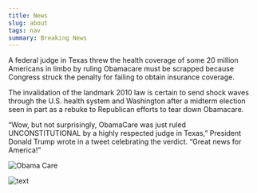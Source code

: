 ```yaml
---
title: News
slug: about
tags: nav
summary: Breaking News
---
```

A federal judge in Texas threw the health coverage of some 20 million Americans in limbo by ruling Obamacare must be scrapped because Congress struck the penalty for failing to obtain insurance coverage.



The invalidation of the landmark 2010 law is certain to send shock waves through the U.S. health system and Washington after a midterm election seen in part as a rebuke to Republican efforts to tear down Obamacare.

“Wow, but not surprisingly, ObamaCare was just ruled UNCONSTITUTIONAL by a highly respected judge in Texas,” President Donald Trump wrote in a tweet celebrating the verdict. “Great news for America!”

![Obama Care](https://ucarecdn.com/3ef5eb24-4ad1-44ca-890d-39d4b24632ed/ "Health")

![text](https://ucarecdn.com/493dfe67-ab24-4fc1-a131-66ccc2a3a0ed/ "Health Care")
